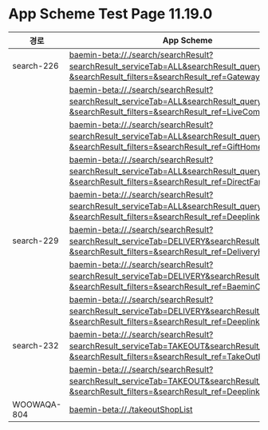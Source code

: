 # App Scheme Test Page 11.19.0 

<html>
  <head></head>
  <body>
    <table class="table table-striped">
    <thead>
    <tr>
        <th scope="col">경로</th>
        <th scope="col">App Scheme</th>
    </tr>
    </thead>
    <tbody>
    <tr>
        <td>
            search-226
        </td>
        <td>
            <a class="baeminScheme" href="baemin-beta://./search/searchResult?searchResult_serviceTab=ALL&searchResult_query=치킨&searchResult_filters=&searchResult_ref=Gateway">
              baemin-beta://./search/searchResult?searchResult_serviceTab=ALL&searchResult_query=치킨&searchResult_filters=&searchResult_ref=Gateway
          </a>
        </td>
    </tr>
    <tr>
        <td></td>
        <td>
            <a class="baeminScheme" href="baemin-beta://./search/searchResult?searchResult_serviceTab=ALL&searchResult_query=치킨&searchResult_filters=&searchResult_ref=LiveCommerceHome">
              baemin-beta://./search/searchResult?searchResult_serviceTab=ALL&searchResult_query=치킨&searchResult_filters=&searchResult_ref=LiveCommerceHome
          </a>
        </td>
    </tr>
      <tr>
        <td></td>
        <td>
            <a class="baeminScheme" href="baemin-beta://./search/searchResult?searchResult_serviceTab=ALL&searchResult_query=치킨&searchResult_filters=&searchResult_ref=GiftHome">
              baemin-beta://./search/searchResult?searchResult_serviceTab=ALL&searchResult_query=치킨&searchResult_filters=&searchResult_ref=GiftHome
          </a>
        </td>
    </tr>
      <tr>
        <td></td>
        <td>
            <a class="baeminScheme" href="baemin-beta://./search/searchResult?searchResult_serviceTab=ALL&searchResult_query=치킨&searchResult_filters=&searchResult_ref=DirectFarmHome">
              baemin-beta://./search/searchResult?searchResult_serviceTab=ALL&searchResult_query=치킨&searchResult_filters=&searchResult_ref=DirectFarmHome
          </a>
        </td>
    </tr>
      <tr>
        <td></td>
        <td>
            <a class="baeminScheme" href="baemin-beta://./search/searchResult?searchResult_serviceTab=ALL&searchResult_query=치킨&searchResult_filters=&searchResult_ref=Deeplink">
              baemin-beta://./search/searchResult?searchResult_serviceTab=ALL&searchResult_query=치킨&searchResult_filters=&searchResult_ref=Deeplink
          </a>
        </td>
    </tr>
      <tr>
        <td>
            search-229
        </td>
        <td>
            <a class="baeminScheme" href="baemin-beta://./search/searchResult?searchResult_serviceTab=DELIVERY&searchResult_query=치킨&searchResult_filters=&searchResult_ref=DeliveryHome">
              baemin-beta://./search/searchResult?searchResult_serviceTab=DELIVERY&searchResult_query=치킨&searchResult_filters=&searchResult_ref=DeliveryHome
          </a>
        </td>
    </tr>
      <tr>
        <td></td>
        <td>
            <a class="baeminScheme" href="baemin-beta://./search/searchResult?searchResult_serviceTab=DELIVERY&searchResult_query=치킨&searchResult_filters=&searchResult_ref=BaeminOneHome">
              baemin-beta://./search/searchResult?searchResult_serviceTab=DELIVERY&searchResult_query=치킨&searchResult_filters=&searchResult_ref=BaeminOneHome
          </a>
        </td>
    </tr>
      <tr>
        <td></td>
        <td>
            <a class="baeminScheme" href="baemin-beta://./search/searchResult?searchResult_serviceTab=DELIVERY&searchResult_query=치킨&searchResult_filters=&searchResult_ref=Deeplink">
              baemin-beta://./search/searchResult?searchResult_serviceTab=DELIVERY&searchResult_query=치킨&searchResult_filters=&searchResult_ref=Deeplink
          </a>
        </td>
    </tr>
      <tr>
        <td>
            search-232
        </td>
        <td>
            <a class="baeminScheme" href="baemin-beta://./search/searchResult?searchResult_serviceTab=TAKEOUT&searchResult_query=치킨&searchResult_filters=&searchResult_ref=TakeOutHome">
              baemin-beta://./search/searchResult?searchResult_serviceTab=TAKEOUT&searchResult_query=치킨&searchResult_filters=&searchResult_ref=TakeOutHome
          </a>
        </td>
    </tr>
      <tr>
        <td></td>
        <td>
            <a class="baeminScheme" href="baemin-beta://./search/searchResult?searchResult_serviceTab=TAKEOUT&searchResult_query=치킨&searchResult_filters=&searchResult_ref=Deeplink">
              baemin-beta://./search/searchResult?searchResult_serviceTab=TAKEOUT&searchResult_query=치킨&searchResult_filters=&searchResult_ref=Deeplink
          </a>
        </td>
    </tr>
      <tr>
        <td>
          WOOWAQA-804
      </td>
        <td>
            <a class="baeminScheme" href="baemin-beta://./takeoutShopList">
            baemin-beta://./takeoutShopList
            </a>
        </td>
    </tr>
    </tbody>
      
